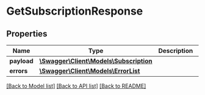 # GetSubscriptionResponse

## Properties

Name | Type | Description | Notes
------------ | ------------- | ------------- | -------------
**payload** | [**\Swagger\Client\Models\Subscription**](Subscription.md) |  | [optional]
**errors** | [**\Swagger\Client\Models\ErrorList**](ErrorList.md) |  | [optional]

[[Back to Model list]](../../README.md#documentation-for-models) [[Back to API list]](../../README.md#documentation-for-api-endpoints) [[Back to README]](../../README.md)

